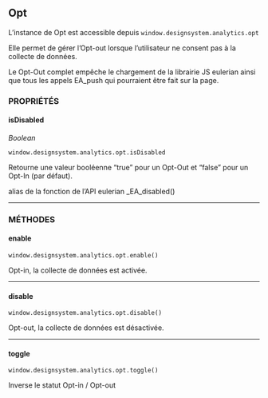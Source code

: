 ## Opt
L’instance de Opt est accessible depuis
`window.designsystem.analytics.opt`

Elle permet de gérer l’Opt-out lorsque l’utilisateur ne consent pas à la collecte de données.

Le Opt-Out complet empêche le chargement de la librairie JS eulerian ainsi que tous les appels EA_push qui pourraient être fait sur la page.

### PROPRIÉTÉS

#### isDisabled

_Boolean_

`window.designsystem.analytics.opt.isDisabled`

Retourne une valeur booléenne “true” pour un Opt-Out et “false” pour un Opt-In (par défaut).

alias de la fonction de l’API eulerian _EA_disabled()

* * *

### MÉTHODES

#### enable

`window.designsystem.analytics.opt.enable()`

Opt-in, la collecte de données est activée.

* * *

#### disable

`window.designsystem.analytics.opt.disable()`

Opt-out, la collecte de données est désactivée.

* * *

#### toggle

`window.designsystem.analytics.opt.toggle()`

Inverse le statut Opt-in / Opt-out
